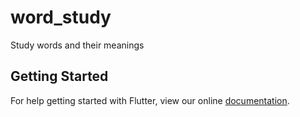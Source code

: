 # word_study

Study words and their meanings

## Getting Started

For help getting started with Flutter, view our online
[documentation](https://flutter.io/).
